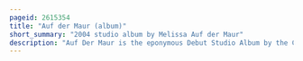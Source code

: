 ```yaml
---
pageid: 2615354
title: "Auf der Maur (album)"
short_summary: "2004 studio album by Melissa Auf der Maur"
description: "Auf Der Maur is the eponymous Debut Studio Album by the Canadian Alternative Rock musician Melissa Auf Der Maur, released on February 2, 2004 on Capitol Records. ' Auf Der Maur later recorded the Album over the Course of two Years with Producer Chris Goss in various Studios through the united States and Canada. The Songs featured on Auf Der Maur were written over a ten-year Period, from 1992 to 2002, throughout her Time in Tinker, Hole and the Smashing Pumpkins."
---
```

